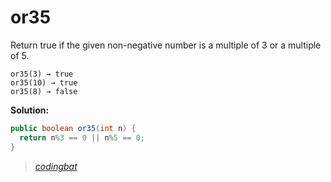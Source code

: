 # or35

Return true if the given non-negative number is a multiple of 3 or a multiple of 5.

```
or35(3) → true
or35(10) → true
or35(8) → false
```

**Solution:**

```java
public boolean or35(int n) {
  return n%3 == 0 || n%5 == 0;
}
```

> _[codingbat](http://codingbat.com/prob/p112564)_